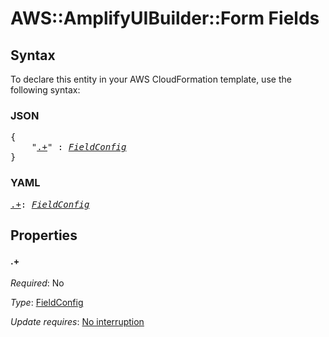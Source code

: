 # AWS::AmplifyUIBuilder::Form Fields

## Syntax

To declare this entity in your AWS CloudFormation template, use the following syntax:

### JSON

<pre>
{
    "<a href="#.+" title=".+">.+</a>" : <i><a href="fieldconfig.md">FieldConfig</a></i>
}
</pre>

### YAML

<pre>
<a href="#.+" title=".+">.+</a>: <i><a href="fieldconfig.md">FieldConfig</a></i>
</pre>

## Properties

#### \.+

_Required_: No

_Type_: <a href="fieldconfig.md">FieldConfig</a>

_Update requires_: [No interruption](https://docs.aws.amazon.com/AWSCloudFormation/latest/UserGuide/using-cfn-updating-stacks-update-behaviors.html#update-no-interrupt)

